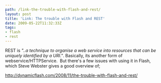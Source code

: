 ```yaml
---
path: /link-the-trouble-with-flash-and-rest/
layout: post
title: 'Link: The trouble with Flash and REST'
date: 2009-05-22T11:32:33Z
tags:
- flash
- rest
---
```


REST is <em>"..a technique to organise a web service into resources that can be uniquely identified by a URI."</em>. Basically, its another form of webservice/HTTPService.  But there's a few issues with using it in Flash, which Steve Webster gives a good overview of;

<a href="http://dynamicflash.com/2008/11/the-trouble-with-flash-and-rest/">http://dynamicflash.com/2008/11/the-trouble-with-flash-and-rest/</a>
